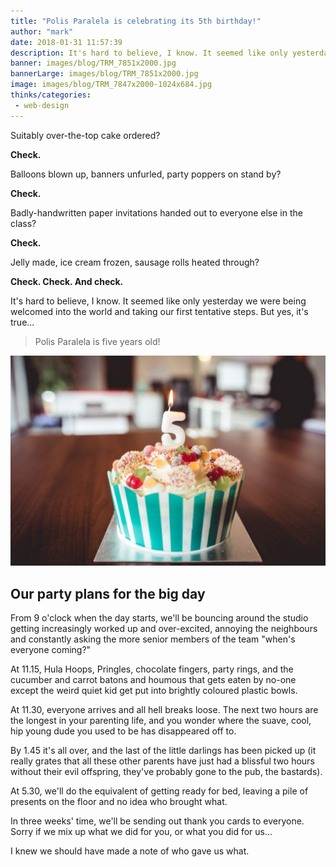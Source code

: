 ```yaml
---
title: "Polis Paralela is celebrating its 5th birthday!"
author: "mark"
date: 2018-01-31 11:57:39
description: It's hard to believe, I know. It seemed like only yesterday we were being welcomed into the world and taking our first tentative steps. But yes, it's true...
banner: images/blog/TRM_7851x2000.jpg
bannerLarge: images/blog/TRM_7851x2000.jpg
image: images/blog/TRM_7847x2000-1024x684.jpg
thinks/categories: 
 - web-design
---
```


Suitably over-the-top cake ordered?

__Check.__

Balloons blown up, banners unfurled, party poppers on stand by?

__Check.__

Badly-handwritten paper invitations handed out to everyone else in the class?

__Check.__

Jelly made, ice cream frozen, sausage rolls heated through?

__Check. Check. And check.__

It's hard to believe, I know. It seemed like only yesterday we were being welcomed into the world and taking our first tentative steps. But yes, it's true...

> Polis Paralela is five years old!

![](images/blog/TRM_7847x2000-1024x684.jpg)

## Our party plans for the big day

From 9 o'clock when the day starts, we'll be bouncing around the studio getting increasingly worked up and over-excited, annoying the neighbours and constantly asking the more senior members of the team "when's everyone coming?"

At 11.15, Hula Hoops, Pringles, chocolate fingers, party rings, and the cucumber and carrot batons and houmous that gets eaten by no-one except the weird quiet kid get put into brightly coloured plastic bowls.

At 11.30, everyone arrives and all hell breaks loose. The next two hours are the longest in your parenting life, and you wonder where the suave, cool, hip young dude you used to be has disappeared off to.

By 1.45 it's all over, and the last of the little darlings has been picked up (it really grates that all these other parents have just had a blissful two hours without their evil offspring, they've probably gone to the pub, the bastards).

At 5.30, we'll do the equivalent of getting ready for bed, leaving a pile of presents on the floor and no idea who brought what.

In three weeks' time, we'll be sending out thank you cards to everyone. Sorry if we mix up what we did for you, or what you did for us...

I knew we should have made a note of who gave us what.


